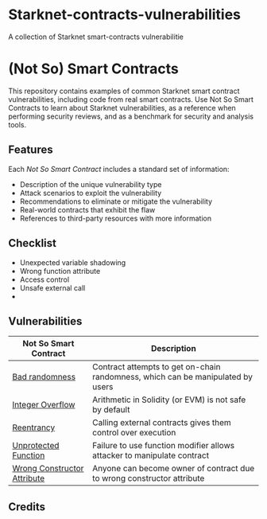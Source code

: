 # Starknet-contracts-vulnerabilities
A collection of Starknet smart-contracts vulnerabilitie

# (Not So) Smart Contracts

This repository contains examples of common Starknet smart contract vulnerabilities, including code from real smart contracts. Use Not So Smart Contracts to learn about Starknet vulnerabilities, as a reference when performing security reviews, and as a benchmark for security and analysis tools.

## Features

Each _Not So Smart Contract_ includes a standard set of information:

* Description of the unique vulnerability type
* Attack scenarios to exploit the vulnerability
* Recommendations to eliminate or mitigate the vulnerability
* Real-world contracts that exhibit the flaw
* References to third-party resources with more information

## Checklist
- Unexpected variable shadowing
- Wrong function attribute
- Access control
- Unsafe external call
- 

## Vulnerabilities

| Not So Smart Contract | Description |
| --- | --- |
| [Bad randomness](bad_randomness) | Contract attempts to get on-chain randomness, which can be manipulated by users |
| [Integer Overflow](integer_overflow) | Arithmetic in Solidity (or EVM) is not safe by default |
| [Reentrancy](reentrancy) | Calling external contracts gives them control over execution |
| [Unprotected Function](unprotected_function) | Failure to use function modifier allows attacker to manipulate contract |
| [Wrong Constructor Attribute](wrong_constructor_attribute) | Anyone can become owner of contract due to wrong constructor attribute|

## Credits


